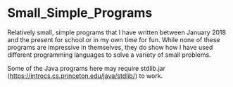 # Small_Simple_Programs
Relatively small, simple programs that I have written between January 2018 and the present for school or in my own time for fun. 
While none of these programs are impressive in themselves, they do show how I have used different programming languages to solve a variety of small problems.

Some of the Java programs here may require stdlib.jar (https://introcs.cs.princeton.edu/java/stdlib/) to work.
